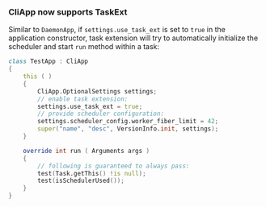 ### CliApp now supports TaskExt

Similar to `DaemonApp`, if `settings.use_task_ext` is set to `true` in the
application constructor, task extension will try to automatically initialize
the scheduler and start `run` method within a task:

```D
class TestApp : CliApp
{
    this ( )
    {
        CliApp.OptionalSettings settings;
        // enable task extension:
        settings.use_task_ext = true;
        // provide scheduler configuration:
        settings.scheduler_config.worker_fiber_limit = 42;
        super("name", "desc", VersionInfo.init, settings);
    }

    override int run ( Arguments args )
    {
        // following is guaranteed to always pass:
        test(Task.getThis() !is null);
        test(isSchedulerUsed());
    }
}
```
